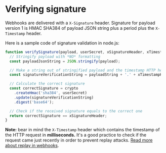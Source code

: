# Verifying signature


Webhooks are delivered with a `X-Signature` header. Signature for payload version 1 is HMAC SHA384 of payload JSON string plus a period plus the `X-Timestamp` header.

Here is a sample code of signature validation in node.js:

```javascript
function verifySignature(payload, userSecret, xSignatureHeader, xTimestampHeader) {
  // Stringify payload with *NO* formatting
  const payloadJsonString = JSON.stringify(payload);

  // Make a string out of stringified payload and the timestamp HTTP header
  const signatureVerificationString = payloadString + '.' + xTimestampHeader;

  // Calculate the correct signature
  const correctSignature = crypto
    .createHmac('sha384', userSecret)
    .update(signatureVerificationString)
    .digest('base64');

  // Check if the received signature equals to the correct one
  return correctSignature == xSignatureHeader;
}
```

**Note:** bear in mind the `X-Timestamp` header which contains the timestamp of the HTTP request in **milliseconds.** It's a good practice to check if the request came just recently in order to prevent replay attacks. [Read more about replay in webhooks](https://webhooks.fyi/security/replay-prevention).
